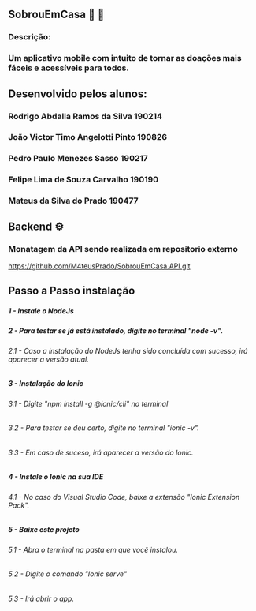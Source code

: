 ## SobrouEmCasa :iphone: :house_with_garden:
### Descrição:
### Um aplicativo mobile com intuito de tornar as doações mais fáceis e acessíveis  para todos.

## Desenvolvido pelos alunos:
### Rodrigo Abdalla Ramos da Silva    190214  
### João Victor Timo Angelotti Pinto  190826
### Pedro Paulo Menezes Sasso         190217
### Felipe Lima de Souza Carvalho     190190
### Mateus da Silva do Prado          190477


## Backend ⚙️

### Monatagem da API sendo realizada em repositorio externo
https://github.com/M4teusPrado/SobrouEmCasa.API.git

## Passo a Passo instalação
##### 1 - Instale o NodeJs

##### 2 - Para testar se já está instalado, digite no terminal "node -v".
  ###### 2.1 - Caso a instalação do NodeJs tenha sido concluída com sucesso, irá aparecer a versão atual.
  
##### 3 - Instalação do Ionic
  ###### 3.1 - Digite "npm install -g @ionic/cli" no terminal
  ###### 3.2 - Para testar se deu certo, digite no terminal "ionic -v".
  ###### 3.3 - Em caso de suceso, irá aparecer a versão do Ionic.
  
##### 4 - Instale o Ionic na sua IDE
  ###### 4.1 - No caso do Visual Studio Code, baixe a extensão "Ionic Extension Pack".

##### 5 - Baixe este projeto
  ###### 5.1 - Abra o terminal na pasta em que você instalou.
  ###### 5.2 - Digite o comando "Ionic serve"
  ###### 5.3 - Irá abrir o app.
